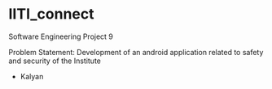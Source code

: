 # IITI_connect

Software Engineering Project 9

Problem Statement: Development of an android application related to safety and security of
the Institute

- Kalyan
